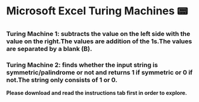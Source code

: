 # Microsoft Excel Turing Machines 📟

### Turing Machine 1: subtracts the value on the left side with the value on the right.The values are addition of the 1s.The values are separated by a blank (B).
### Turing Machine 2: finds whether the input string is symmetric/palindrome or not and returns 1 if symmetric or 0 if not.The string only consists of 1 or 0.


<strong> Please download and read the instructions tab first in order to explore.  </strong>
